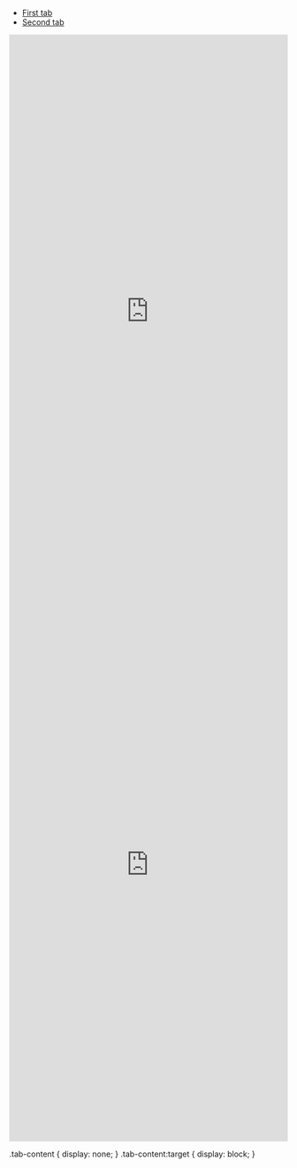 <ul id="menu">
    <li><a href="#tab1">First tab</a></li>
    <li><a href="#tab2">Second tab</a></li>
</ul>
<div id="tab1" class="tab-content"><iframe width="100%" height="1000px" src="https://seap.akvolumen.org/s/y6qW6wnxg6E" frameborder="0" allow="encrypted-media"></iframe></div>
<div id="tab2" class="tab-content"><iframe width="100%" height="1000px" src="https://pacificwash.akvolumen.org/s/LdS7jxYV4sc" frameborder="0" allow="encrypted-media"></iframe></div>

.tab-content {
    display: none;
}
.tab-content:target {
    display: block;
}
